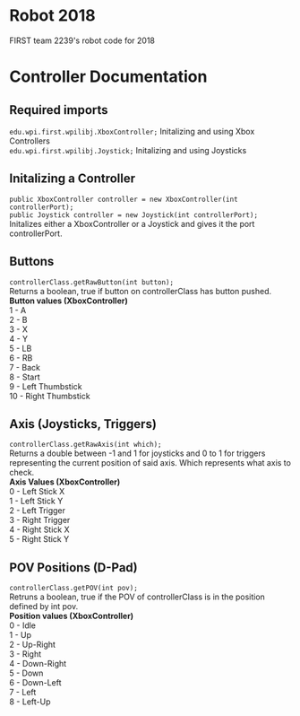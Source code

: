 # Robot 2018
FIRST team 2239's robot code for 2018

# Controller Documentation
Required imports
--  
`edu.wpi.first.wpilibj.XboxController;` Initalizing and using Xbox Controllers  
`edu.wpi.first.wpilibj.Joystick;` Initalizing and using Joysticks  

Initalizing a Controller
--  
`public XboxController controller = new XboxController(int controllerPort);`  
`public Joystick controller = new Joystick(int controllerPort);`  
Initalizes either a XboxController or a Joystick and gives it the port controllerPort.

Buttons
--
`controllerClass.getRawButton(int button);`  
Returns a boolean, true if button on controllerClass has button pushed.  
**Button values (XboxController)**  
1 - A  
2 - B  
3 - X  
4 - Y  
5 - LB  
6 - RB  
7 - Back  
8 - Start  
9 - Left Thumbstick  
10 -  Right Thumbstick  
  
Axis (Joysticks, Triggers)
--
`controllerClass.getRawAxis(int which);`  
Returns a double between -1 and 1 for joysticks and 0 to 1 for triggers representing the current position of said axis. Which represents what axis to check.  
**Axis Values (XboxController)**  
0 - Left Stick X  
1 - Left Stick Y  
2 - Left Trigger  
3 - Right Trigger  
4 - Right Stick X  
5 - Right Stick Y
  
POV Positions (D-Pad)
-- 
`controllerClass.getPOV(int pov);`  
Retruns a boolean, true if the POV of controllerClass is in the position defined by int pov.  
**Position values (XboxController)**  
0 - Idle  
1 - Up  
2 - Up-Right  
3 - Right  
4 - Down-Right  
5 - Down  
6 - Down-Left  
7 - Left  
8 - Left-Up  
  
